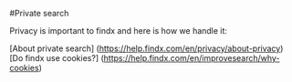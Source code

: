 #Private search

Privacy is important to findx and here is how we handle it:

[About private search] (https://help.findx.com/en/privacy/about-privacy)  
[Do findx use cookies?] (https://help.findx.com/en/improvesearch/why-cookies) 
